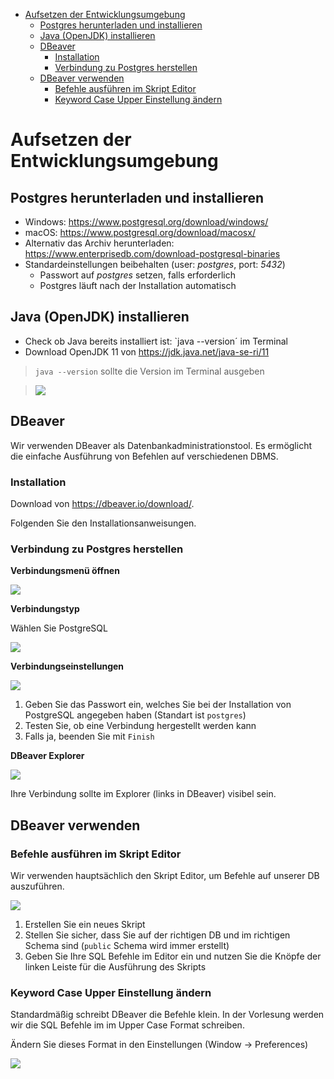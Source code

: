 - [Aufsetzen der Entwicklungsumgebung](#aufsetzen-der-entwicklungsumgebung)
  - [Postgres herunterladen und installieren](#postgres-herunterladen-und-installieren)
  - [Java (OpenJDK) installieren](#java-openjdk-installieren)
  - [DBeaver](#dbeaver)
    - [Installation](#installation)
    - [Verbindung zu Postgres herstellen](#verbindung-zu-postgres-herstellen)
  - [DBeaver verwenden](#dbeaver-verwenden)
    - [Befehle ausführen im Skript Editor](#befehle-ausführen-im-skript-editor)
    - [Keyword Case Upper Einstellung ändern](#keyword-case-upper-einstellung-ändern)

# Aufsetzen der Entwicklungsumgebung

## Postgres herunterladen und installieren

- Windows: https://www.postgresql.org/download/windows/
- macOS: https://www.postgresql.org/download/macosx/
- Alternativ das Archiv herunterladen: https://www.enterprisedb.com/download-postgresql-binaries
- Standardeinstellungen beibehalten (user: _postgres_, port: _5432_)
  - Passwort auf _postgres_ setzen, falls erforderlich
  - Postgres läuft nach der Installation automatisch

## Java (OpenJDK) installieren

- Check ob Java bereits installiert ist: `java --version´ im Terminal
- Download OpenJDK 11 von https://jdk.java.net/java-se-ri/11

> `java --version` sollte die Version im Terminal ausgeben

> ![](java_version_console.png)

## DBeaver

Wir verwenden DBeaver als Datenbankadministrationstool. Es ermöglicht die einfache Ausführung von Befehlen auf verschiedenen DBMS.

### Installation

Download von https://dbeaver.io/download/.

Folgenden Sie den Installationsanweisungen.

### Verbindung zu Postgres herstellen

**Verbindungsmenü öffnen**

![](dbeaver_new_connection.png)

**Verbindungstyp**

Wählen Sie PostgreSQL

![](dbeaver_new_conn_select_db.png)

**Verbindungseinstellungen**

![](dbeaver_conn_settings.png)

1. Geben Sie das Passwort ein, welches Sie bei der Installation von PostgreSQL angegeben haben (Standart ist `postgres`)
2. Testen Sie, ob eine Verbindung hergestellt werden kann
3. Falls ja, beenden Sie mit `Finish`

**DBeaver Explorer**

![](dbeaver_explorer.png)

Ihre Verbindung sollte im Explorer (links in DBeaver) visibel sein.

## DBeaver verwenden

### Befehle ausführen im Skript Editor

Wir verwenden hauptsächlich den Skript Editor, um Befehle auf unserer DB auszuführen.

![](dbeaver_script_editor.png)

1. Erstellen Sie ein neues Skript
2. Stellen Sie sicher, dass Sie auf der richtigen DB und im richtigen Schema sind (`public` Schema wird immer erstellt)
3. Geben Sie Ihre SQL Befehle im Editor ein und nutzen Sie die Knöpfe der linken Leiste für die Ausführung des Skripts

### Keyword Case Upper Einstellung ändern

Standardmäßig schreibt DBeaver die Befehle klein.
In der Vorlesung werden wir die SQL Befehle im im Upper Case Format schreiben.

Ändern Sie dieses Format in den Einstellungen (Window -> Preferences)

![](dbeaver_upper_case_format.png)
